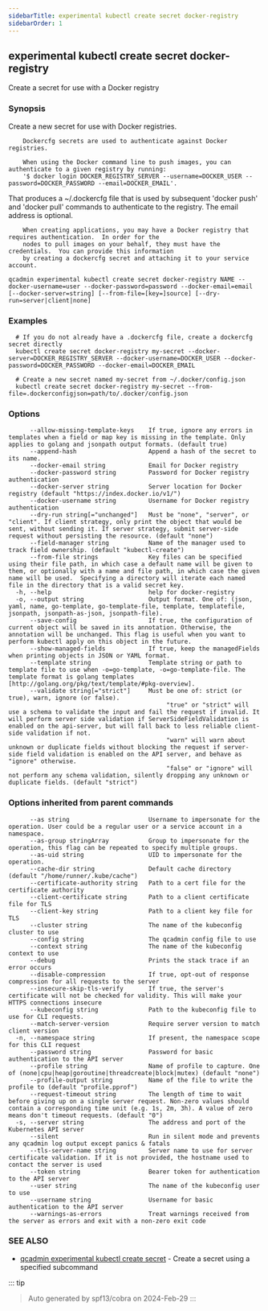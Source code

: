```yaml
---
sidebarTitle: experimental kubectl create secret docker-registry
sidebarOrder: 1
---
```


## experimental kubectl create secret docker-registry

Create a secret for use with a Docker registry

### Synopsis

Create a new secret for use with Docker registries.
        
        Dockercfg secrets are used to authenticate against Docker registries.
        
        When using the Docker command line to push images, you can authenticate to a given registry by running:
        '$ docker login DOCKER_REGISTRY_SERVER --username=DOCKER_USER --password=DOCKER_PASSWORD --email=DOCKER_EMAIL'.
        
 That produces a ~/.dockercfg file that is used by subsequent 'docker push' and 'docker pull' commands to authenticate to the registry. The email address is optional.

        When creating applications, you may have a Docker registry that requires authentication.  In order for the
        nodes to pull images on your behalf, they must have the credentials.  You can provide this information
        by creating a dockercfg secret and attaching it to your service account.

```
qcadmin experimental kubectl create secret docker-registry NAME --docker-username=user --docker-password=password --docker-email=email [--docker-server=string] [--from-file=[key=]source] [--dry-run=server|client|none]
```

### Examples

```
  # If you do not already have a .dockercfg file, create a dockercfg secret directly
  kubectl create secret docker-registry my-secret --docker-server=DOCKER_REGISTRY_SERVER --docker-username=DOCKER_USER --docker-password=DOCKER_PASSWORD --docker-email=DOCKER_EMAIL
  
  # Create a new secret named my-secret from ~/.docker/config.json
  kubectl create secret docker-registry my-secret --from-file=.dockerconfigjson=path/to/.docker/config.json
```

### Options

```
      --allow-missing-template-keys    If true, ignore any errors in templates when a field or map key is missing in the template. Only applies to golang and jsonpath output formats. (default true)
      --append-hash                    Append a hash of the secret to its name.
      --docker-email string            Email for Docker registry
      --docker-password string         Password for Docker registry authentication
      --docker-server string           Server location for Docker registry (default "https://index.docker.io/v1/")
      --docker-username string         Username for Docker registry authentication
      --dry-run string[="unchanged"]   Must be "none", "server", or "client". If client strategy, only print the object that would be sent, without sending it. If server strategy, submit server-side request without persisting the resource. (default "none")
      --field-manager string           Name of the manager used to track field ownership. (default "kubectl-create")
      --from-file strings              Key files can be specified using their file path, in which case a default name will be given to them, or optionally with a name and file path, in which case the given name will be used.  Specifying a directory will iterate each named file in the directory that is a valid secret key.
  -h, --help                           help for docker-registry
  -o, --output string                  Output format. One of: (json, yaml, name, go-template, go-template-file, template, templatefile, jsonpath, jsonpath-as-json, jsonpath-file).
      --save-config                    If true, the configuration of current object will be saved in its annotation. Otherwise, the annotation will be unchanged. This flag is useful when you want to perform kubectl apply on this object in the future.
      --show-managed-fields            If true, keep the managedFields when printing objects in JSON or YAML format.
      --template string                Template string or path to template file to use when -o=go-template, -o=go-template-file. The template format is golang templates [http://golang.org/pkg/text/template/#pkg-overview].
      --validate string[="strict"]     Must be one of: strict (or true), warn, ignore (or false).
                                       		"true" or "strict" will use a schema to validate the input and fail the request if invalid. It will perform server side validation if ServerSideFieldValidation is enabled on the api-server, but will fall back to less reliable client-side validation if not.
                                       		"warn" will warn about unknown or duplicate fields without blocking the request if server-side field validation is enabled on the API server, and behave as "ignore" otherwise.
                                       		"false" or "ignore" will not perform any schema validation, silently dropping any unknown or duplicate fields. (default "strict")
```

### Options inherited from parent commands

```
      --as string                      Username to impersonate for the operation. User could be a regular user or a service account in a namespace.
      --as-group stringArray           Group to impersonate for the operation, this flag can be repeated to specify multiple groups.
      --as-uid string                  UID to impersonate for the operation.
      --cache-dir string               Default cache directory (default "/home/runner/.kube/cache")
      --certificate-authority string   Path to a cert file for the certificate authority
      --client-certificate string      Path to a client certificate file for TLS
      --client-key string              Path to a client key file for TLS
      --cluster string                 The name of the kubeconfig cluster to use
      --config string                  The qcadmin config file to use
      --context string                 The name of the kubeconfig context to use
      --debug                          Prints the stack trace if an error occurs
      --disable-compression            If true, opt-out of response compression for all requests to the server
      --insecure-skip-tls-verify       If true, the server's certificate will not be checked for validity. This will make your HTTPS connections insecure
      --kubeconfig string              Path to the kubeconfig file to use for CLI requests.
      --match-server-version           Require server version to match client version
  -n, --namespace string               If present, the namespace scope for this CLI request
      --password string                Password for basic authentication to the API server
      --profile string                 Name of profile to capture. One of (none|cpu|heap|goroutine|threadcreate|block|mutex) (default "none")
      --profile-output string          Name of the file to write the profile to (default "profile.pprof")
      --request-timeout string         The length of time to wait before giving up on a single server request. Non-zero values should contain a corresponding time unit (e.g. 1s, 2m, 3h). A value of zero means don't timeout requests. (default "0")
  -s, --server string                  The address and port of the Kubernetes API server
      --silent                         Run in silent mode and prevents any qcadmin log output except panics & fatals
      --tls-server-name string         Server name to use for server certificate validation. If it is not provided, the hostname used to contact the server is used
      --token string                   Bearer token for authentication to the API server
      --user string                    The name of the kubeconfig user to use
      --username string                Username for basic authentication to the API server
      --warnings-as-errors             Treat warnings received from the server as errors and exit with a non-zero exit code
```

### SEE ALSO

* [qcadmin experimental kubectl create secret](experimental_kubectl_create_secret.md)	 - Create a secret using a specified subcommand

::: tip
>Auto generated by spf13/cobra on 2024-Feb-29
:::